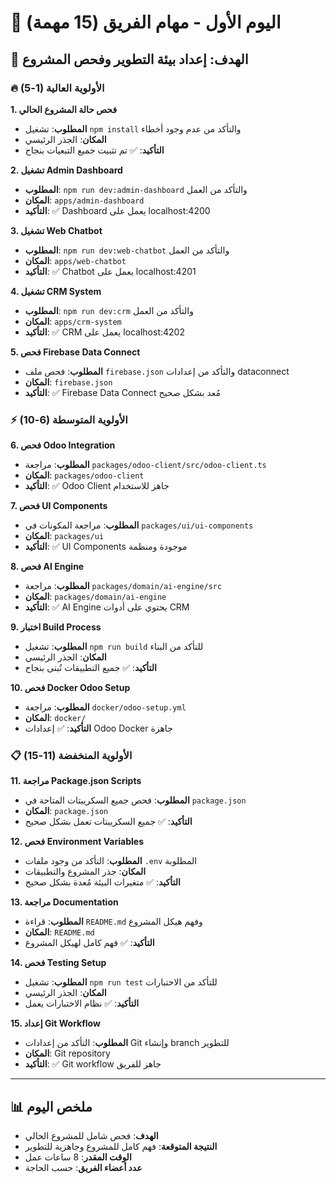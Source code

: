 # 📅 اليوم الأول - مهام الفريق (15 مهمة)

## 🎯 الهدف: إعداد بيئة التطوير وفحص المشروع

### 🔥 الأولوية العالية (1-5)

**1. فحص حالة المشروع الحالي**
- **المطلوب**: تشغيل `npm install` والتأكد من عدم وجود أخطاء
- **المكان**: الجذر الرئيسي
- **التأكيد**: ✅ تم تثبيت جميع التبعيات بنجاح

**2. تشغيل Admin Dashboard**
- **المطلوب**: `npm run dev:admin-dashboard` والتأكد من العمل
- **المكان**: `apps/admin-dashboard`
- **التأكيد**: ✅ Dashboard يعمل على localhost:4200

**3. تشغيل Web Chatbot**
- **المطلوب**: `npm run dev:web-chatbot` والتأكد من العمل
- **المكان**: `apps/web-chatbot`
- **التأكيد**: ✅ Chatbot يعمل على localhost:4201

**4. تشغيل CRM System**
- **المطلوب**: `npm run dev:crm` والتأكد من العمل
- **المكان**: `apps/crm-system`
- **التأكيد**: ✅ CRM يعمل على localhost:4202

**5. فحص Firebase Data Connect**
- **المطلوب**: فحص ملف `firebase.json` والتأكد من إعدادات dataconnect
- **المكان**: `firebase.json`
- **التأكيد**: ✅ Firebase Data Connect مُعد بشكل صحيح

### ⚡ الأولوية المتوسطة (6-10)

**6. فحص Odoo Integration**
- **المطلوب**: مراجعة `packages/odoo-client/src/odoo-client.ts`
- **المكان**: `packages/odoo-client`
- **التأكيد**: ✅ Odoo Client جاهز للاستخدام

**7. فحص UI Components**
- **المطلوب**: مراجعة المكونات في `packages/ui/ui-components`
- **المكان**: `packages/ui`
- **التأكيد**: ✅ UI Components موجودة ومنظمة

**8. فحص AI Engine**
- **المطلوب**: مراجعة `packages/domain/ai-engine/src`
- **المكان**: `packages/domain/ai-engine`
- **التأكيد**: ✅ AI Engine يحتوي على أدوات CRM

**9. اختبار Build Process**
- **المطلوب**: تشغيل `npm run build` للتأكد من البناء
- **المكان**: الجذر الرئيسي
- **التأكيد**: ✅ جميع التطبيقات تُبنى بنجاح

**10. فحص Docker Odoo Setup**
- **المطلوب**: مراجعة `docker/odoo-setup.yml`
- **المكان**: `docker/`
- **التأكيد**: ✅ إعدادات Odoo Docker جاهزة

### 📋 الأولوية المنخفضة (11-15)

**11. مراجعة Package.json Scripts**
- **المطلوب**: فحص جميع السكريبتات المتاحة في `package.json`
- **المكان**: `package.json`
- **التأكيد**: ✅ جميع السكريبتات تعمل بشكل صحيح

**12. فحص Environment Variables**
- **المطلوب**: التأكد من وجود ملفات `.env` المطلوبة
- **المكان**: جذر المشروع والتطبيقات
- **التأكيد**: ✅ متغيرات البيئة مُعدة بشكل صحيح

**13. مراجعة Documentation**
- **المطلوب**: قراءة `README.md` وفهم هيكل المشروع
- **المكان**: `README.md`
- **التأكيد**: ✅ فهم كامل لهيكل المشروع

**14. فحص Testing Setup**
- **المطلوب**: تشغيل `npm run test` للتأكد من الاختبارات
- **المكان**: الجذر الرئيسي
- **التأكيد**: ✅ نظام الاختبارات يعمل

**15. إعداد Git Workflow**
- **المطلوب**: التأكد من إعدادات Git وإنشاء branch للتطوير
- **المكان**: Git repository
- **التأكيد**: ✅ Git workflow جاهز للفريق

---

## 📊 ملخص اليوم
- **الهدف**: فحص شامل للمشروع الحالي
- **النتيجة المتوقعة**: فهم كامل للمشروع وجاهزية للتطوير
- **الوقت المقدر**: 8 ساعات عمل
- **عدد أعضاء الفريق**: حسب الحاجة